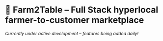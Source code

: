 # 🌱 Farm2Table – Full Stack hyperlocal farmer-to-customer marketplace  
_Currently under active development – features being added daily!_
